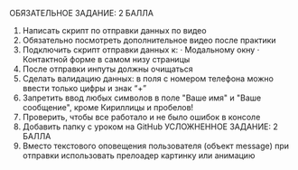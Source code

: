 ОБЯЗАТЕЛЬНОЕ ЗАДАНИЕ: 2 БАЛЛА
1) Написать скрипт по отправки данных по видео
2) Обязательно посмотреть дополнительное видео после практики
3) Подключить скрипт отправки данных к:
·        Модальному окну
·        Контактной форме в самом низу страницы
4) После отправки инпуты должны очищаться
5) Сделать валидацию данных: в поля с номером телефона можно ввести только цифры и знак “+”
6) Запретить ввод любых символов в поле "Ваше имя" и "Ваше сообщение", кроме Кириллицы и пробелов!
7)  Проверить, чтобы все работало и не было ошибок в консоле
8) Добавить папку с уроком на GitHub
УСЛОЖНЕННОЕ ЗАДАНИЕ: 2 БАЛЛА
1) Вместо текстового оповещения пользователя (объект message) при отправки использовать прелоадер картинку или анимацию
